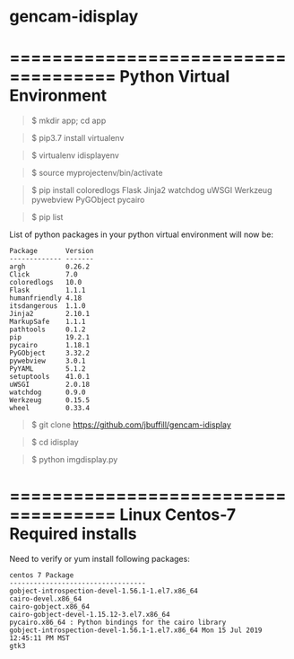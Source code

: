 # gencam-idisplay

====================================
Python Virtual Environment
====================================

>$ mkdir app; cd app

>$ pip3.7 install virtualenv

>$ virtualenv idisplayenv

>$ source myprojectenv/bin/activate

>$ pip install coloredlogs Flask Jinja2 watchdog uWSGI Werkzeug pywebview PyGObject pycairo

>$ pip list

List of python packages in your python virtual environment will now be:

    Package       Version
    ------------- -------
    argh          0.26.2 
    Click         7.0    
    coloredlogs   10.0   
    Flask         1.1.1  
    humanfriendly 4.18   
    itsdangerous  1.1.0  
    Jinja2        2.10.1 
    MarkupSafe    1.1.1  
    pathtools     0.1.2  
    pip           19.2.1 
    pycairo       1.18.1 
    PyGObject     3.32.2 
    pywebview     3.0.1  
    PyYAML        5.1.2  
    setuptools    41.0.1 
    uWSGI         2.0.18 
    watchdog      0.9.0  
    Werkzeug      0.15.5 
    wheel         0.33.4 

>$ git clone https://github.com/jbuffill/gencam-idisplay

>$ cd idisplay

>$ python imgdisplay.py



====================================
Linux Centos-7 Required installs
====================================

Need to verify or yum install following packages:

    centos 7 Package  
    ----------------------------------
    gobject-introspection-devel-1.56.1-1.el7.x86_64 
    cairo-devel.x86_64
    cairo-gobject.x86_64
    cairo-gobject-devel-1.15.12-3.el7.x86_64 
    pycairo.x86_64 : Python bindings for the cairo library
    gobject-introspection-devel-1.56.1-1.el7.x86_64 Mon 15 Jul 2019 12:45:11 PM MST
    gtk3